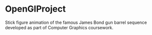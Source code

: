 OpenGlProject
=============

Stick figure animation of the famous James Bond gun barrel sequence developed as part of Computer Graphics coursework.
